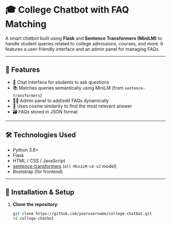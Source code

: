 # 🎓 College Chatbot with FAQ Matching

A smart chatbot built using **Flask** and **Sentence Transformers (MiniLM)** to handle student queries related to college admissions, courses, and more. It features a user-friendly interface and an admin panel for managing FAQs.

---

## 🚀 Features

- 💬 Chat interface for students to ask questions
- 📚 Matches queries semantically using MiniLM (from `sentence-transformers`)
- 🧑‍💻 Admin panel to add/edit FAQs dynamically
- 🧠 Uses cosine similarity to find the most relevant answer
- 🗃️ FAQs stored in JSON format

---

## 🛠️ Technologies Used

- Python 3.8+
- Flask
- HTML / CSS / JavaScript
- [sentence-transformers](https://www.sbert.net/) (`all-MiniLM-L6-v2` model)
- Bootstrap (for frontend)

---

## 🔧 Installation & Setup

1. **Clone the repository**:
   ```bash
   git clone https://github.com/yourusername/college-chatbot.git
   cd college-chatbot
